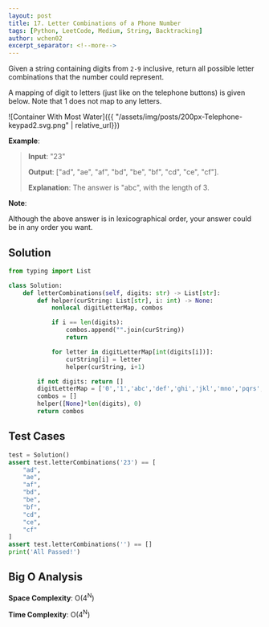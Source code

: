```yaml
---
layout: post
title: 17. Letter Combinations of a Phone Number
tags: [Python, LeetCode, Medium, String, Backtracking]
author: wchen02
excerpt_separator: <!--more-->
---
```

Given a string containing digits from `2-9` inclusive, return all possible letter combinations that the number could represent.

<!--more-->

A mapping of digit to letters (just like on the telephone buttons) is given below. Note that 1 does not map to any letters.

![Container With Most Water]({{ "/assets/img/posts/200px-Telephone-keypad2.svg.png" | relative_url}})

**Example**:
> **Input**: "23"
>
> **Output**: ["ad", "ae", "af", "bd", "be", "bf", "cd", "ce", "cf"].
>
> **Explanation**: The answer is "abc", with the length of 3.

**Note**:

Although the above answer is in lexicographical order, your answer could be in any order you want.

## Solution

```python
from typing import List

class Solution:
    def letterCombinations(self, digits: str) -> List[str]:
        def helper(curString: List[str], i: int) -> None:
            nonlocal digitLetterMap, combos

            if i == len(digits):
                combos.append("".join(curString))
                return

            for letter in digitLetterMap[int(digits[i])]:
                curString[i] = letter
                helper(curString, i+1)

        if not digits: return []
        digitLetterMap = ['0','1','abc','def','ghi','jkl','mno','pqrs','tuv','wxyz']
        combos = []
        helper([None]*len(digits), 0)
        return combos
```

## Test Cases

```python
test = Solution()
assert test.letterCombinations('23') == [
    "ad",
    "ae",
    "af",
    "bd",
    "be",
    "bf",
    "cd",
    "ce",
    "cf"
]
assert test.letterCombinations('') == []
print('All Passed!')
```

## Big O Analysis

**Space Complexity**: O(4<sup>N</sup>)

**Time Complexity**: O(4<sup>N</sup>)

